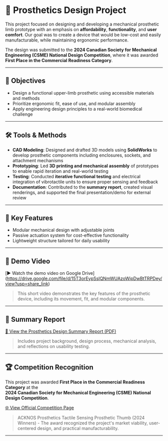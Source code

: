 # 🦾 Prosthetics Design Project

This project focused on designing and developing a mechanical prosthetic limb prototype with an emphasis on **affordability**, **functionality**, and **user comfort**. Our goal was to create a device that would be low-cost and easily manufacturable, while maintaining ergonomic performance.

The design was submitted to the **2024 Canadian Society for Mechanical Engineering (CSME) National Design Competition**, where it was awarded **First Place in the Commercial Readiness Category**.

---

## 🔧 Objectives
- Design a functional upper-limb prosthetic using accessible materials and methods
- Prioritize ergonomic fit, ease of use, and modular assembly
- Apply engineering design principles to a real-world biomedical challenge

---

## 🛠️ Tools & Methods
- **CAD Modeling**: Designed and drafted 3D models using **SolidWorks** to develop prosthetic components including enclosures, sockets, and attachment mechanisms
- **Prototyping**: Led **3D printing and mechanical assembly** of prototypes to enable rapid iteration and real-world testing
- **Testing**: Conducted **iterative functional testing** and electrical integration of vibrotactile units to ensure proper sensing and feedback
- **Documentation**: Contributed to the **summary report**, created visual renderings, and supported the final presentation/demo for external review

---

## 📐 Key Features
- Modular mechanical design with adjustable joints
- Passive actuation system for cost-effective functionality
- Lightweight structure tailored for daily usability

---

## 🎥 Demo Video

[▶️ Watch the demo video on Google Drive] (https://drive.google.com/file/d/15T3orEypSsIQNmWUAzoWipDwBtTRPDey/view?usp=share_link)

> This short video demonstrates the key features of the prosthetic device, including its movement, fit, and modular components.

---

## 📄 Summary Report

[📘 View the Prosthetics Design Summary Report (PDF)](https://github.com/nili-yay/ProjectHub/blob/main/ProstheticsDesign/CSME_Report.pdf)

> Includes project background, design process, mechanical analysis, and reflections on usability testing.


---

## 🏆 Competition Recognition

This project was awarded **First Place in the Commercial Readiness Category** at the  
**2024 Canadian Society for Mechanical Engineering (CSME) National Design Competition**.

[🌐 View Official Competition Page](https://csme-ndc.ca/previous-submissions/)

> ACKNOS Prosthetics Tactile Sensing Prosthetic Thumb (2024 Winners) - The award recognized the project's market viability, user-centered design, and practical manufacturability.

---
